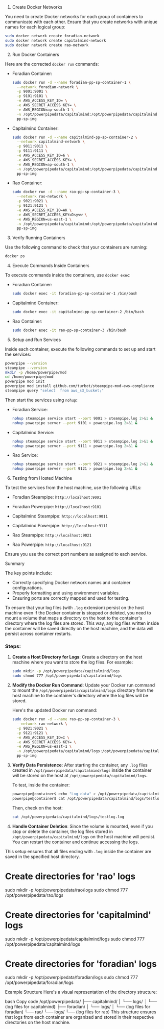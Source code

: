  1. Create Docker Networks

You need to create Docker networks for each group of containers to communicate with each other. Ensure that you create networks with unique names for each logical group:

```bash
sudo docker network create foradian-network
sudo docker network create capitalmind-network
sudo docker network create rao-network
```

 2. Run Docker Containers

Here are the corrected `docker run` commands:

- Foradian Container:

  ```bash
  sudo docker run -d --name foradian-pp-sp-container-1 \
    --network foradian-network \
    -p 9001:9001 \
    -p 9101:9101 \
    -e AWS_ACCESS_KEY_ID= \
    -e AWS_SECRET_ACCESS_KEY= \
    -e AWS_REGION=ap-south-1 \
    -v /opt/powerpipedata/capitalmind:/opt/powerpipedata/capitalmind \
    pp-sp-img
  ```

- Capitalmind Container:

  ```bash
  sudo docker run -d --name capitalmind-pp-sp-container-2 \
    --network capitalmind-network \
    -p 9011:9011 \
    -p 9111:9111 \
    -e AWS_ACCESS_KEY_ID=6 \
    -e AWS_SECRET_ACCESS_KEY= \
    -e AWS_REGION=ap-south-1 \
    -v /opt/powerpipedata/capitalmind:/opt/powerpipedata/capitalmind \
    pp-sp-img
  ```

- Rao Container:

  ```bash
  sudo docker run -d --name rao-pp-sp-container-3 \
    --network rao-network \
    -p 9021:9021 \
    -p 9121:9121 \
    -e AWS_ACCESS_KEY_ID=AK \
    -e AWS_SECRET_ACCESS_KEY=Dsyvw \
    -e AWS_REGION=us-east-1 \
    -v /opt/powerpipedata/capitalmind:/opt/powerpipedata/capitalmind \
    pp-sp-img
  ```

 3. Verify Running Containers

Use the following command to check that your containers are running:

```bash
docker ps
```

 4. Execute Commands Inside Containers

To execute commands inside the containers, use `docker exec`:

- Foradian Container:

  ```bash
  sudo docker exec -it foradian-pp-sp-container-1 /bin/bash
  ```

- Capitalmind Container:

  ```bash
  sudo docker exec -it capitalmind-pp-sp-container-2 /bin/bash
  ```

- Rao Container:

  ```bash
  sudo docker exec -it rao-pp-sp-container-3 /bin/bash
  ```

 5. Setup and Run Services

Inside each container, execute the following commands to set up and start the services:

```bash
powerpipe --version
steampipe --version
mkdir -p /home/powerpipe/mod
cd /home/powerpipe/mod
powerpipe mod init
powerpipe mod install github.com/turbot/steampipe-mod-aws-compliance
steampipe query "select  from aws_s3_bucket;"
```

Then start the services using `nohup`:

- Foradian Service:

  ```bash
  nohup steampipe service start --port 9001 > steampipe.log 2>&1 &
  nohup powerpipe server --port 9101 > powerpipe.log 2>&1 &
  ```

- Capitalmind Service:

  ```bash
  nohup steampipe service start --port 9011 > steampipe.log 2>&1 &
  nohup powerpipe server --port 9111 > powerpipe.log 2>&1 &
  ```

- Rao Service:

  ```bash
  nohup steampipe service start --port 9021 > steampipe.log 2>&1 &
  nohup powerpipe server --port 9121 > powerpipe.log 2>&1 &
  ```

 6. Testing from Hosted Machine

To test the services from the host machine, use the following URLs:

- Foradian Steampipe: `http://localhost:9001`
- Foradian Powerpipe: `http://localhost:9101`

- Capitalmind Steampipe: `http://localhost:9011`
- Capitalmind Powerpipe: `http://localhost:9111`

- Rao Steampipe: `http://localhost:9021`
- Rao Powerpipe: `http://localhost:9121`

Ensure you use the correct port numbers as assigned to each service.

 Summary

The key points include:
- Correctly specifying Docker network names and container configurations.
- Properly formatting and using environment variables.
- Ensuring ports are correctly mapped and used for testing.

To ensure that your log files (with `.log` extension) persist on the host machine even if the Docker container is stopped or deleted, you need to mount a volume that maps a directory on the host to the container's directory where the log files are stored. This way, any log files written inside the container will be saved directly on the host machine, and the data will persist across container restarts.

### Steps:
1. **Create a Host Directory for Logs**:
   Create a directory on the host machine where you want to store the log files. For example:
   ```bash
   sudo mkdir -p /opt/powerpipedata/capitalmind/logs
   sudo chmod 777 /opt/powerpipedata/capitalmind/logs
   ```

2. **Modify the Docker Run Command**:
   Update your Docker run command to mount the `/opt/powerpipedata/capitalmind/logs` directory from the host machine to the container's directory where the log files will be stored.

   Here's the updated Docker run command:
   ```bash
   sudo docker run -d --name rao-pp-sp-container-3 \
     --network rao-network \
     -p 9021:9021 \
     -p 9121:9121 \
     -e AWS_ACCESS_KEY_ID=I \
     -e AWS_SECRET_ACCESS_KEY= \
     -e AWS_REGION=us-east-1 \
     -v /opt/powerpipedata/capitalmind/logs:/opt/powerpipedata/capitalmind/logs \
     pp-sp-img
   ```

3. **Verify Data Persistence**:
   After starting the container, any `.log` files created in `/opt/powerpipedata/capitalmind/logs` inside the container will be stored on the host at `/opt/powerpipedata/capitalmind/logs`.

   To test, inside the container:
   ```bash
   powerpipe@container$ echo "Log data" > /opt/powerpipedata/capitalmind/logs/testlog.log
   powerpipe@container$ cat /opt/powerpipedata/capitalmind/logs/testlog.log
   ```

   Then, check on the host:
   ```bash
   cat /opt/powerpipedata/capitalmind/logs/testlog.log
   ```

4. **Handle Container Deletion**:
   Since the volume is mounted, even if you stop or delete the container, the log files stored in `/opt/powerpipedata/capitalmind/logs` on the host machine will persist. You can restart the container and continue accessing the logs.

This setup ensures that all files ending with `.log` inside the container are saved in the specified host directory.

# Create directories for 'rao' logs
sudo mkdir -p /opt/powerpipedata/rao/logs
sudo chmod 777 /opt/powerpipedata/rao/logs

# Create directories for 'capitalmind' logs
sudo mkdir -p /opt/powerpipedata/capitalmind/logs
sudo chmod 777 /opt/powerpipedata/capitalmind/logs

# Create directories for 'foradian' logs
sudo mkdir -p /opt/powerpipedata/foradian/logs
sudo chmod 777 /opt/powerpipedata/foradian/logs

Example Structure
Here's a visual representation of the directory structure:

bash
Copy code
/opt/powerpipedata/
├── capitalmind/
│   └── logs/
│       └── (log files for capitalmind)
├── foradian/
│   └── logs/
│       └── (log files for foradian)
└── rao/
    └── logs/
        └── (log files for rao)
This structure ensures that logs from each container are organized and stored in their respective directories on the host machine.
